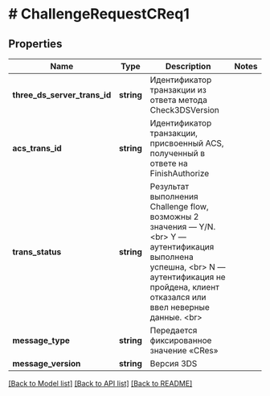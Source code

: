 # # ChallengeRequestCReq1

## Properties

Name | Type | Description | Notes
------------ | ------------- | ------------- | -------------
**three_ds_server_trans_id** | **string** | Идентификатор транзакции из ответа метода Check3DSVersion |
**acs_trans_id** | **string** | Идентификатор транзакции, присвоенный ACS, полученный в ответе на FinishAuthorize |
**trans_status** | **string** | Результат выполнения Challenge flow, возможны 2 значения — Y/N. &lt;br&gt; Y — аутентификация выполнена успешна,  &lt;br&gt; N — аутентификация не пройдена, клиент отказался или ввел неверные данные.  &lt;br&gt; |
**message_type** | **string** | Передается фиксированное значение «CRes» |
**message_version** | **string** | Версия 3DS |

[[Back to Model list]](../../README.md#models) [[Back to API list]](../../README.md#endpoints) [[Back to README]](../../README.md)
